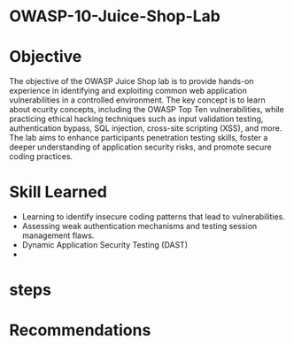 # OWASP-10-Juice-Shop-Lab

# Objective

The objective of the OWASP Juice Shop lab is to provide hands-on experience in identifying and exploiting common web application vulnerabilities in a controlled environment. The key concept is to learn about ecurity concepts, including the OWASP Top Ten vulnerabilities, while practicing ethical hacking techniques such as input validation testing, authentication bypass, SQL injection, cross-site scripting (XSS), and more. The lab aims to enhance participants penetration testing skills, foster a deeper understanding of application security risks, and promote secure coding practices.


# Skill Learned
- Learning to identify insecure coding patterns that lead to vulnerabilities.
- Assessing weak authentication mechanisms and testing session management flaws.
- Dynamic Application Security Testing (DAST)
- 

  # steps


  # Recommendations

  
